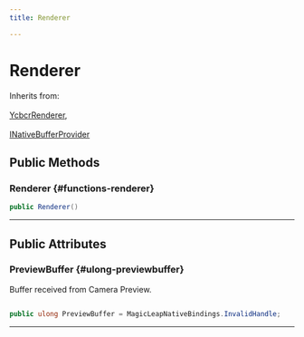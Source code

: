 ```yaml
---
title: Renderer

---
```


# Renderer







Inherits from: <br></br>[YcbcrRenderer](/versioned_docs/version-03-Jan-2023/unity-api/api/UnityEngine.XR.MagicLeap/YcbcrRenderer/UnityEngine.XR.MagicLeap.YcbcrRenderer.md),<br></br>[INativeBufferProvider](/versioned_docs/version-03-Jan-2023/unity-api/api/UnityEngine.XR.MagicLeap/YcbcrRenderer/UnityEngine.XR.MagicLeap.YcbcrRenderer.INativeBufferProvider.md)




## Public Methods

###  Renderer {#functions-renderer}

```csharp
public Renderer()
```






-----------

## Public Attributes

### PreviewBuffer {#ulong-previewbuffer}

Buffer received from Camera Preview. 

```csharp

public ulong PreviewBuffer = MagicLeapNativeBindings.InvalidHandle;

```






-----------

